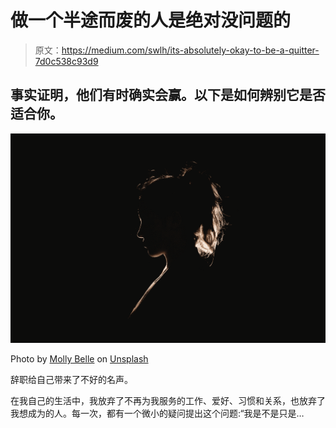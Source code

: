 # 做一个半途而废的人是绝对没问题的

> 原文：<https://medium.com/swlh/its-absolutely-okay-to-be-a-quitter-7d0c538c93d9>

## 事实证明，他们有时确实会赢。以下是如何辨别它是否适合你。

![](img/a5d9dff621a41ea791ca8bafbf19afa1.png)

Photo by [Molly Belle](https://unsplash.com/@mollybelle?utm_source=medium&utm_medium=referral) on [Unsplash](https://unsplash.com?utm_source=medium&utm_medium=referral)

辞职给自己带来了不好的名声。

在我自己的生活中，我放弃了不再为我服务的工作、爱好、习惯和关系，也放弃了我想成为的人。每一次，都有一个微小的疑问提出这个问题:“我是不是只是…